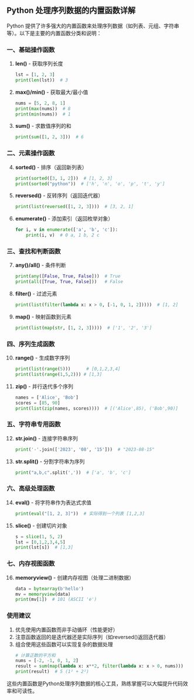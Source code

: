 ## Python 处理序列数据的内置函数详解

Python 提供了许多强大的内置函数来处理序列数据（如列表、元组、字符串等）。以下是主要的内置函数分类和说明：

### 一、基础操作函数

1. **len()** - 获取序列长度
   ```python
   lst = [1, 2, 3]
   print(len(lst))  # 3
   ```

2. **max()/min()** - 获取最大/最小值
   ```python
   nums = [5, 2, 8, 1]
   print(max(nums))  # 8
   print(min(nums))  # 1
   ```

3. **sum()** - 求数值序列的和
   ```python
   print(sum([1, 2, 3]))  # 6
   ```

### 二、元素操作函数

4. **sorted()** - 排序（返回新列表）
   ```python
   print(sorted([3, 1, 2]))  # [1, 2, 3]
   print(sorted("python"))  # ['h', 'n', 'o', 'p', 't', 'y']
   ```

5. **reversed()** - 反转序列（返回迭代器）
   ```python
   print(list(reversed([1, 2, 3])))  # [3, 2, 1]
   ```

6. **enumerate()** - 添加索引（返回枚举对象）
   ```python
   for i, v in enumerate(['a', 'b', 'c']):
       print(i, v)  # 0 a, 1 b, 2 c
   ```

### 三、查找和判断函数

7. **any()/all()** - 条件判断
   ```python
   print(any([False, True, False]))  # True
   print(all([True, True, False]))   # False
   ```

8. **filter()** - 过滤元素
   ```python
   print(list(filter(lambda x: x > 0, [-1, 0, 1, 2]))))  # [1, 2]
   ```

9. **map()** - 映射函数到元素
   ```python
   print(list(map(str, [1, 2, 3]))))  # ['1', '2', '3']
   ```

### 四、序列生成函数

10. **range()** - 生成数字序列
    ```python
    print(list(range(5)))      # [0,1,2,3,4]
    print(list(range(1,5,2))) # [1,3]
    ```

11. **zip()** - 并行迭代多个序列
    ```python
    names = ['Alice', 'Bob']
    scores = [85, 90]
    print(list(zip(names, scores))))  # [('Alice',85), ('Bob',90)]
    ```

### 五、字符串专用函数

12. **str.join()** - 连接字符串序列
    ```python
    print('-'.join(['2023', '08', '15']))  # "2023-08-15"
    ```

13. **str.split()** - 分割字符串为序列
    ```python
    print("a,b,c".split(','))  # ['a', 'b', 'c']
    ```

### 六、高级处理函数

14. **eval()** - 将字符串作为表达式求值
    ```python
    print(eval("[1, 2, 3]"))  # 实际得到一个列表 [1,2,3]
    ```

15. **slice()** - 创建切片对象
    ```python
    s = slice(1, 5, 2)
    lst = [0,1,2,3,4,5]
    print(lst[s])  # [1,3]
    ```

### 七、内存视图函数

16. **memoryview()** - 创建内存视图（处理二进制数据）
    ```python
    data = bytearray(b'hello')
    mv = memoryview(data)
    print(mv[1])  # 101 (ASCII 'e')
    ```

### 使用建议

1. 优先使用内置函数而非手动循环（性能更好）
2. 注意函数返回的是迭代器还是实际序列（如reversed()返回迭代器）
3. 组合使用这些函数可以实现复杂的数据处理
   ```python
   # 计算正数的平方和
   nums = [-2, -1, 0, 1, 2]
   result = sum(map(lambda x: x**2, filter(lambda x: x > 0, nums)))
   print(result)  # 5 (1² + 2²)
   ```

这些内置函数是Python处理序列数据的核心工具，熟练掌握可以大幅提升代码效率和可读性。